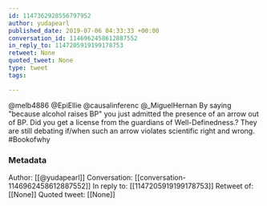 ```yaml
---
id: 1147362928556797952
author: yudapearl
published_date: 2019-07-06 04:33:33 +00:00
conversation_id: 1146962458612887552
in_reply_to: 1147205919199178753
retweet: None
quoted_tweet: None
type: tweet
tags:

---
```


@melb4886 @EpiEllie @causalinferenc @_MiguelHernan By saying "because alcohol raises BP" you just admitted the presence of an arrow out of BP. Did you get a license from the guardians of Well-Definedness.? They are still debating if/when such an arrow violates scientific right and wrong. #Bookofwhy

### Metadata

Author: [[@yudapearl]]
Conversation: [[conversation-1146962458612887552]]
In reply to: [[1147205919199178753]]
Retweet of: [[None]]
Quoted tweet: [[None]]
